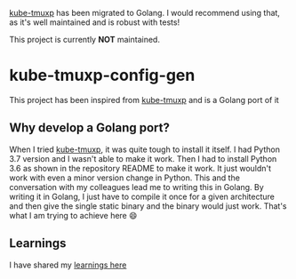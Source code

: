 [kube-tmuxp](https://github.com/thecasualcoder/kube-tmuxp/) has been migrated to Golang. I would recommend using that, as it's well 
maintained and is robust with tests!

This project is currently **NOT** maintained.

# kube-tmuxp-config-gen

This project has been inspired from [kube-tmuxp](https://github.com/arunvelsriram/kube-tmuxp/) and is a Golang port of it

## Why develop a Golang port?

When I tried [kube-tmuxp](https://github.com/arunvelsriram/kube-tmuxp/), it was quite tough to install it itself. I had Python 3.7 version and I wasn't able to make it work. Then I had to install Python 3.6 as shown in the repository README to make it work. It just wouldn't work with even a minor version change in Python. This and the conversation with my colleagues lead me to writing this in Golang. By writing it in Golang, I just have to compile it once for a given architecture and then give the single static binary and the binary would just work. That's what I am trying to achieve here 😄

## Learnings

I have shared my [learnings here](LEARNINGS.md)
